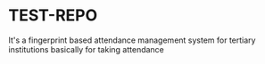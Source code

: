 # TEST-REPO
It's a fingerprint based attendance management system for tertiary institutions 
basically for taking attendance 
